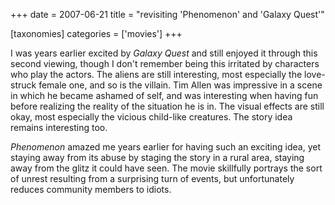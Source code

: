 +++
date = 2007-06-21
title = "revisiting 'Phenomenon' and 'Galaxy Quest'"

[taxonomies]
categories = ['movies']
+++

I was years earlier excited by *Galaxy Quest* and still enjoyed it
through this second viewing, though I don\'t remember being this
irritated by characters who play the actors. The aliens are still
interesting, most especially the love-struck female one, and so is the
villain. Tim Allen was impressive in a scene in which he became ashamed
of self, and was interesting when having fun before realizing the
reality of the situation he is in. The visual effects are still okay,
most especially the vicious child-like creatures. The story idea remains
interesting too.

*Phenomenon* amazed me years earlier for having such an exciting idea,
yet staying away from its abuse by staging the story in a rural area,
staying away from the glitz it could have seen. The movie skillfully
portrays the sort of unrest resulting from a surprising turn of events,
but unfortunately reduces community members to idiots.
